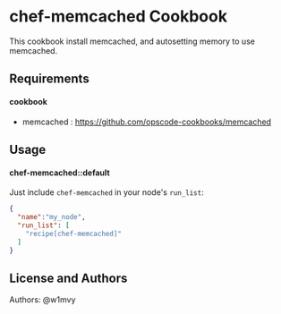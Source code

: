 chef-memcached Cookbook
=======================

This cookbook install memcached, and autosetting memory to use memcached.

Requirements
------------

#### cookbook

- memcached : https://github.com/opscode-cookbooks/memcached

Usage
-----
#### chef-memcached::default

Just include `chef-memcached` in your node's `run_list`:

```json
{
  "name":"my_node",
  "run_list": [
    "recipe[chef-memcached]"
  ]
}
```

License and Authors
-------------------
Authors: @w1mvy
